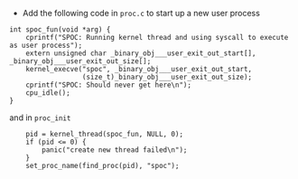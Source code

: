 * Add the following code in ```proc.c``` to start up a new user process
```
int spoc_fun(void *arg) {
	cprintf("SPOC: Running kernel thread and using syscall to execute as user process");
	extern unsigned char _binary_obj___user_exit_out_start[], _binary_obj___user_exit_out_size[]; 
	kernel_execve("spoc", _binary_obj___user_exit_out_start,
				  (size_t)_binary_obj___user_exit_out_size);  
	cprintf("SPOC: Should never get here\n");
	cpu_idle();
}
```
and in ```proc_init```
```
	pid = kernel_thread(spoc_fun, NULL, 0);
	if (pid <= 0) {
		panic("create new thread failed\n");
	}
	set_proc_name(find_proc(pid), "spoc");
```

